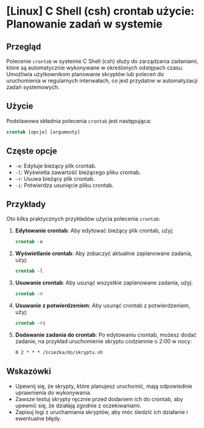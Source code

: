 # [Linux] C Shell (csh) crontab użycie: Planowanie zadań w systemie

## Przegląd
Polecenie `crontab` w systemie C Shell (csh) służy do zarządzania zadaniami, które są automatycznie wykonywane w określonych odstępach czasu. Umożliwia użytkownikom planowanie skryptów lub poleceń do uruchomienia w regularnych interwałach, co jest przydatne w automatyzacji zadań systemowych.

## Użycie
Podstawowa składnia polecenia `crontab` jest następująca:

```csh
crontab [opcje] [argumenty]
```

## Częste opcje
- `-e`: Edytuje bieżący plik crontab.
- `-l`: Wyświetla zawartość bieżącego pliku crontab.
- `-r`: Usuwa bieżący plik crontab.
- `-i`: Potwierdza usunięcie pliku crontab.

## Przykłady
Oto kilka praktycznych przykładów użycia polecenia `crontab`:

1. **Edytowanie crontab**:
   Aby edytować bieżący plik crontab, użyj:
   ```csh
   crontab -e
   ```

2. **Wyświetlanie crontab**:
   Aby zobaczyć aktualnie zaplanowane zadania, użyj:
   ```csh
   crontab -l
   ```

3. **Usuwanie crontab**:
   Aby usunąć wszystkie zaplanowane zadania, użyj:
   ```csh
   crontab -r
   ```

4. **Usuwanie z potwierdzeniem**:
   Aby usunąć crontab z potwierdzeniem, użyj:
   ```csh
   crontab -ri
   ```

5. **Dodawanie zadania do crontab**:
   Po edytowaniu crontab, możesz dodać zadanie, na przykład uruchomienie skryptu codziennie o 2:00 w nocy:
   ```csh
   0 2 * * * /ścieżka/do/skryptu.sh
   ```

## Wskazówki
- Upewnij się, że skrypty, które planujesz uruchomić, mają odpowiednie uprawnienia do wykonywania.
- Zawsze testuj skrypty ręcznie przed dodaniem ich do crontab, aby upewnić się, że działają zgodnie z oczekiwaniami.
- Zapisuj logi z uruchamiania skryptów, aby móc śledzić ich działanie i ewentualne błędy.